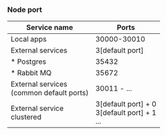 ### Node port
Service name | Ports 
--- | ---
Local apps | 30000-30010
External services | 3[default port]
 * Postgres | 35432
 * Rabbit MQ | 35672
External services <br/> (common default ports) | 30011 - ...
External service <br> clustered | 3[default port] + 0 <br> 3[default port] + 1 <br> ...

 